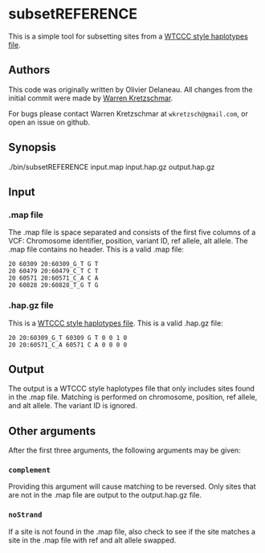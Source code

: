 # subsetREFERENCE

This is a simple tool for subsetting sites from a
[WTCCC style haplotypes file](https://mathgen.stats.ox.ac.uk/genetics_software/shapeit/shapeit.html#hapsample).

## Authors

This code was originally written by Olivier Delaneau.  All changes
from the initial commit were made by
[Warren Kretzschmar](www.warrenwk.com).

For bugs please contact Warren Kretzschmar at `wkretzsch@gmail.com`,
or open an issue on github.

## Synopsis

./bin/subsetREFERENCE input.map input.hap.gz output.hap.gz

## Input

### .map file

The .map file is space separated and consists of the first five
columns of a VCF: Chromosome identifier, position, variant ID, ref
allele, alt allele.  The .map file contains no header. This is a valid
.map file:
````
20 60309 20:60309_G_T G T
20 60479 20:60479_C_T C T
20 60571 20:60571_C_A C A
20 60828 20:60828_T_G T G
````

### .hap.gz file

This is a
[WTCCC style haplotypes file](https://mathgen.stats.ox.ac.uk/genetics_software/shapeit/shapeit.html#hapsample).
This is a valid .hap.gz file:
````
20 20:60309_G_T 60309 G T 0 0 1 0
20 20:60571_C_A 60571 C A 0 0 0 0
````

## Output

The output is a WTCCC style haplotypes file that only includes sites
found in the .map file. Matching is performed on chromosome, position,
ref allele, and alt allele.  The variant ID is ignored.

## Other arguments

After the first three arguments, the following arguments may be given:

### `complement`

Providing this argument will cause matching to be reversed. Only sites
that are not in the .map file are output to the output.hap.gz file.

### `noStrand`

If a site is not found in the .map file, also check to see if the site
matches a site in the .map file with ref and alt allele swapped.





